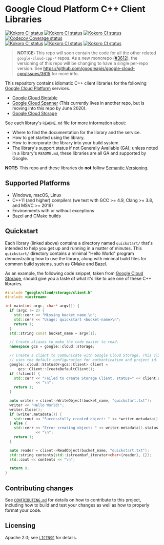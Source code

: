 # Google Cloud Platform C++ Client Libraries

<!-- This file is automatically generated by ci/test-markdown/generate-readme.sh -->

[![Kokoro CI status][kokoro-clang-tidy-shield]][kokoro-clang-tidy-link]
[![Kokoro CI status][kokoro-windows-cmake-shield]][kokoro-windows-cmake-link]
[![Kokoro CI status][kokoro-macos-cmake-shield]][kokoro-macos-cmake-link]
[![Codecov Coverage status][codecov-shield]][codecov-link]<br>
[![Kokoro CI status][kokoro-integration-shield]][kokoro-integration-link]
[![Kokoro CI status][kokoro-windows-bazel-shield]][kokoro-windows-bazel-link]
[![Kokoro CI status][kokoro-macos-bazel-shield]][kokoro-macos-bazel-link]

[kokoro-clang-tidy-shield]: https://storage.googleapis.com/cloud-cpp-kokoro-status/kokoro-clang-tidy.svg
[kokoro-clang-tidy-link]: https://storage.googleapis.com/cloud-cpp-kokoro-status/kokoro-clang-tidy-link.html
[kokoro-integration-shield]: https://storage.googleapis.com/cloud-cpp-kokoro-status/kokoro-integration.svg
[kokoro-integration-link]: https://storage.googleapis.com/cloud-cpp-kokoro-status/kokoro-integration-link.html
[kokoro-windows-cmake-shield]: https://storage.googleapis.com/cloud-cpp-kokoro-status/kokoro-windows-cmake.svg
[kokoro-windows-cmake-link]: https://storage.googleapis.com/cloud-cpp-kokoro-status/kokoro-windows-cmake-link.html
[kokoro-windows-bazel-shield]: https://storage.googleapis.com/cloud-cpp-kokoro-status/kokoro-windows-bazel.svg
[kokoro-windows-bazel-link]: https://storage.googleapis.com/cloud-cpp-kokoro-status/kokoro-windows-bazel-link.html
[kokoro-macos-cmake-shield]: https://storage.googleapis.com/cloud-cpp-kokoro-status/macos/kokoro-cmake-super.svg
[kokoro-macos-cmake-link]: https://storage.googleapis.com/cloud-cpp-kokoro-status/macos/kokoro-cmake-super-link.html
[kokoro-macos-bazel-shield]: https://storage.googleapis.com/cloud-cpp-kokoro-status/macos/kokoro-bazel.svg
[kokoro-macos-bazel-link]: https://storage.googleapis.com/cloud-cpp-kokoro-status/macos/kokoro-bazel-link.html
[codecov-shield]: https://codecov.io/gh/googleapis/google-cloud-cpp/branch/master/graph/badge.svg
[codecov-link]: https://codecov.io/gh/googleapis/google-cloud-cpp

> **NOTICE:** This repo will soon contain the code for all the other related
`google-cloud-cpp-*` repos. As a new monorepo
([#3612](https://github.com/googleapis/google-cloud-cpp/issues/3612)), the
versioning of this repo will be changing to have a single per-repo version. See
https://github.com/googleapis/google-cloud-cpp/issues/3615 for more info.

This repository contains idiomatic C++ client libraries for the following
[Google Cloud Platform](https://cloud.google.com/) services.

* [Google Cloud Bigtable](google/cloud/bigtable/README.md)
* [Google Cloud Spanner](https://github.com/googleapis/google-cloud-cpp-spanner)
  (This currently lives in another repo, but is moving into this repo by June 2020).
* [Google Cloud Storage](google/cloud/storage/README.md)

See each library's `README.md` file for more information about:

* Where to find the documentation for the library and the service.
* How to get started using the library.
* How to incorporate the library into your build system.
* The library's support status if not Generally Available (GA); unless noted in
  a library's `README.md`, these libraries are all GA and supported by Google.

**NOTE:** This repo and these libraries do **not** follow [Semantic
Versioning](http://semver.org/).

## Supported Platforms

* Windows, macOS, Linux
* C++11 (and higher) compilers (we test with GCC \>= 4.9, Clang >= 3.8, and MSVC \>= 2019)
* Environments with or without exceptions
* Bazel and CMake builds

## Quickstart

Each library (linked above) contains a directory named `quickstart/` that's
intended to help you get up and running in a matter of minutes. This
`quickstart/` directory contains a minimal "Hello World" program demonstrating
how to use the library, along with minimal build files for common build
systems, such as CMake and Bazel.

As an example, the following code snippet, taken from [Google Cloud
Storage](google/cloud/storage/README.md), should give you a taste of what it's
like to use one of these C++ libraries.

```cc
#include "google/cloud/storage/client.h"
#include <iostream>

int main(int argc, char* argv[]) {
  if (argc != 2) {
    std::cerr << "Missing bucket name.\n";
    std::cerr << "Usage: quickstart <bucket-name>\n";
    return 1;
  }
  std::string const bucket_name = argv[1];

  // Create aliases to make the code easier to read.
  namespace gcs = google::cloud::storage;

  // Create a client to communicate with Google Cloud Storage. This client
  // uses the default configuration for authentication and project id.
  google::cloud::StatusOr<gcs::Client> client =
      gcs::Client::CreateDefaultClient();
  if (!client) {
    std::cerr << "Failed to create Storage Client, status=" << client.status()
              << "\n";
    return 1;
  }

  auto writer = client->WriteObject(bucket_name, "quickstart.txt");
  writer << "Hello World!";
  writer.Close();
  if (writer.metadata()) {
    std::cout << "Successfully created object: " << *writer.metadata() << "\n";
  } else {
    std::cerr << "Error creating object: " << writer.metadata().status()
              << "\n";
    return 1;
  }

  auto reader = client->ReadObject(bucket_name, "quickstart.txt");
  std::string contents{std::istreambuf_iterator<char>{reader}, {}};
  std::cout << contents << "\n";

  return 0;
}
```

## Contributing changes

See [`CONTRIBUTING.md`](CONTRIBUTING.md) for details on how to contribute to
this project, including how to build and test your changes as well as how to
properly format your code.

## Licensing

Apache 2.0; see [`LICENSE`](LICENSE) for details.
